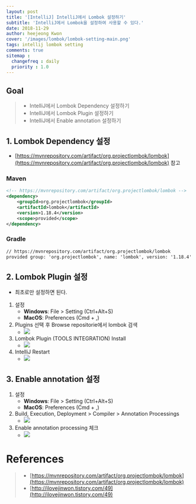 ```yaml
---
layout: post
title: '[IntelliJ] IntelliJ에서 Lombok 설정하기' 
subtitle: 'IntelliJ에서 Lombok을 설정하여 사용할 수 있다.'
date: 2018-11-29 
author: heejeong Kwon
cover: '/images/lombok/lombok-setting-main.png'
tags: intellij lombok setting
comments: true
sitemap :
  changefreq : daily
  priority : 1.0
---
```



## Goal
> - IntelliJ에서 Lombok Dependency 설정하기 
> - IntelliJ에서 Lombok Plugin 설정하기
> - IntelliJ에서 Enable annotation 설정하기 

## 1. Lombok Dependency 설정
* [https://mvnrepository.com/artifact/org.projectlombok/lombok](https://mvnrepository.com/artifact/org.projectlombok/lombok)  참고

### Maven
```xml
<!-- https://mvnrepository.com/artifact/org.projectlombok/lombok -->
<dependency>
    <groupId>org.projectlombok</groupId>
    <artifactId>lombok</artifactId>
    <version>1.18.4</version>
    <scope>provided</scope>
</dependency>
```

### Gradle
```xml
// https://mvnrepository.com/artifact/org.projectlombok/lombok
provided group: 'org.projectlombok', name: 'lombok', version: '1.18.4'
```

## 2. Lombok Plugin 설정
* 최초로만 설정하면 된다.

1. 설정
    * **Windows**: File > Setting (Ctrl+Alt+S)
    * **MacOS**: Preferences (Cmd + ,)
2. Plugins 선택 후 Browse repositorie에서 lombok 검색
    * ![](/images/lombok/plugin1.png)
3. Lombok Plugin (TOOLS INTEGRATION) Install
    * ![](/images/lombok/plugin2.png)
4. IntelliJ Restart
    * ![](/images/lombok/plugin3.png)
   
## 3. Enable annotation 설정 
1. 설정
    * **Windows**: File > Setting (Ctrl+Alt+S)
    * **MacOS**: Preferences (Cmd + ,)
2. Build, Execution, Deployment > Compiler > Annotation Processings 
    * ![](/images/lombok/enable1.png)
3. Enable annotation processing 체크
    * ![](/images/lombok/enable2.png)


# References
> - [https://mvnrepository.com/artifact/org.projectlombok/lombok](https://mvnrepository.com/artifact/org.projectlombok/lombok)
> - [http://ilovejinwon.tistory.com/49](http://ilovejinwon.tistory.com/49)
